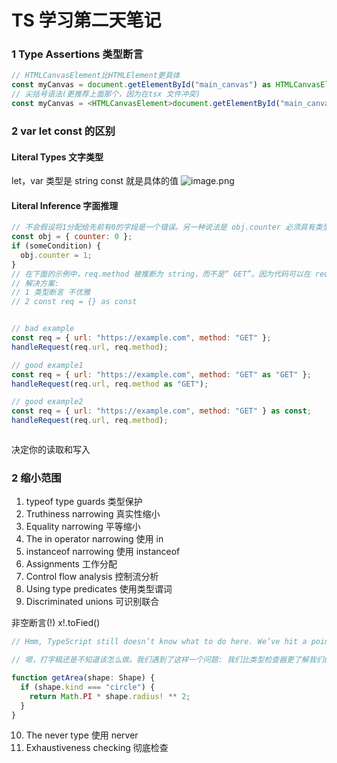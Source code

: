 # TS 学习第二天笔记

### 1 Type Assertions 类型断言

```javascript
// HTMLCanvasElement比HTMLElement更具体
const myCanvas = document.getElementById("main_canvas") as HTMLCanvasElement;
// 尖括号语法(更推荐上面那个，因为在tsx 文件冲突)
const myCanvas = <HTMLCanvasElement>document.getElementById("main_canvas");

```

### 2 var let const 的区别

#### Literal Types 文字类型

let，var 类型是 string
const 就是具体的值
![image.png](https://cdn.nlark.com/yuque/0/2021/png/22303167/1635921107862-4b5075cc-8eaa-4f4b-af97-aece249c537c.png#clientId=u0d4e7755-5338-4&from=paste&height=347&id=u63c73750&margin=%5Bobject%20Object%5D&name=image.png&originHeight=694&originWidth=1366&originalType=binary&ratio=1&size=113960&status=done&style=none&taskId=u34e009fd-7b6f-499f-b57c-44ce4c51cb9&width=683)

#### Literal Inference 字面推理

```javascript
// 不会假设将1分配给先前有0的字段是一个错误。另一种说法是 obj.counter 必须具有类型编号，而不是0，因为类型用于决定读取和写入行为。
const obj = { counter: 0 };
if (someCondition) {
  obj.counter = 1;
}
// 在下面的示例中，req.method 被推断为 string，而不是“ GET”。因为代码可以在 req 的创建和 handleRequest 的调用之间进行计算，handleRequest 可以为 req.method 分配一个新字符串，比如“ GUESS”，所以 TypeScript 认为这段代码有错误。
// 解决方案:
// 1 类型断言 不优雅
// 2 const req = {} as const


// bad example
const req = { url: "https://example.com", method: "GET" };
handleRequest(req.url, req.method);

// good example1
const req = { url: "https://example.com", method: "GET" as "GET" };
handleRequest(req.url, req.method as "GET");

// good example2
const req = { url: "https://example.com", method: "GET" } as const;
handleRequest(req.url, req.method);



```

决定你的读取和写入
​

### 2 缩小范围

1. typeof type guards 类型保护
1. Truthiness narrowing 真实性缩小
1. Equality narrowing 平等缩小
1. The in operator narrowing 使用 in
1. instanceof narrowing 使用 instanceof
1. Assignments 工作分配
1. Control flow analysis 控制流分析
1. Using type predicates 使用类型谓词
1. Discriminated unions 可识别联合

非空断言(!) x!.toFied()

```javascript
// Hmm, TypeScript still doesn’t know what to do here. We’ve hit a point where we know more about our values than the type checker does. We could try to use a non-null assertion (a ! after shape.radius) to say that radius is definitely present.

// 嗯，打字稿还是不知道该怎么做。我们遇到了这样一个问题: 我们比类型检查器更了解我们的值。我们可以尝试使用非空断言(a！在 shape.radius 之后)来说桡骨确实存在。

function getArea(shape: Shape) {
  if (shape.kind === "circle") {
    return Math.PI * shape.radius! ** 2;
  }
}
```

10. The never type 使用 nerver
11. Exhaustiveness checking 彻底检查

​
